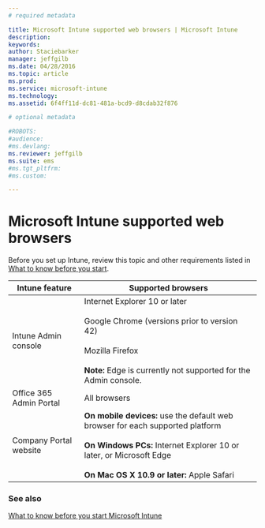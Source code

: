 ```yaml
---
# required metadata

title: Microsoft Intune supported web browsers | Microsoft Intune
description:
keywords:
author: Staciebarker
manager: jeffgilb
ms.date: 04/28/2016
ms.topic: article
ms.prod:
ms.service: microsoft-intune
ms.technology:
ms.assetid: 6f4ff11d-dc81-481a-bcd9-d8cdab32f876

# optional metadata

#ROBOTS:
#audience:
#ms.devlang:
ms.reviewer: jeffgilb
ms.suite: ems
#ms.tgt_pltfrm:
#ms.custom:

---
```


# Microsoft Intune supported web browsers

Before you set up Intune, review this topic and other requirements listed in [What to know before you start](what-to-know-before-you-start-microsoft-intune.md).

|Intune feature |Supported browsers|
|---------|---------|
|Intune Admin console     |  Internet Explorer 10 or later<br /><br />Google Chrome (versions prior to version 42)<br /><br />Mozilla Firefox <br /><br />**Note:** Edge is currently not supported for the Admin console.                      
|Office 365 Admin Portal     |All browsers  |
|Company Portal website     |**On mobile devices:** use the default web browser for each supported platform   <br /><br />**On Windows PCs:** Internet Explorer 10 or later, or Microsoft Edge<br /><br />**On Mac OS X 10.9 or later:** Apple Safari    |


### See also
[What to know before you start Microsoft Intune](what-to-know-before-you-start-microsoft-intune.md)


